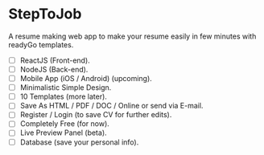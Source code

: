# StepToJob
A resume making web app to make your resume easily in few minutes with readyGo templates.

- [ ] ReactJS (Front-end).
- [ ] NodeJS (Back-end).
- [ ] Mobile App (iOS / Android) (upcoming).
- [ ] Minimalistic Simple Design.
- [ ] 10 Templates (more later).
- [ ] Save As HTML / PDF / DOC / Online or send via E-mail.
- [ ] Register / Login (to save CV for further edits).
- [ ] Completely Free (for now).
- [ ] Live Preview Panel (beta).
- [ ] Database (save your personal info).
